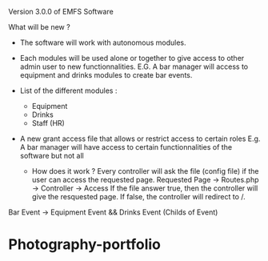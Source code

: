Version 3.0.0 of EMFS Software

What will be new ? 

- The software will work with autonomous modules. 
- Each modules will be used alone or together to give access to other admin user to new functionnalities. 
	E.G. A bar manager will access to equipment and drinks modules to create bar events. 
- List of the different modules :
	- Equipment 
	- Drinks
	- Staff (HR)

- A new grant access file that allows or restrict access to certain roles
	E.g. A bar manager will have access to certain functionnalities of the software but not all
	
	- How does it work ? 
	Every controller will ask the file (config file) if the user can access the requested page. 
	Requested Page -> Routes.php -> Controller -> Access
	If the file answer true, then the controller will give the resquested page. 
	If false, the controller will redirect to /. 


Bar Event -> Equipment Event && Drinks Event (Childs of Event)
# Photography-portfolio
